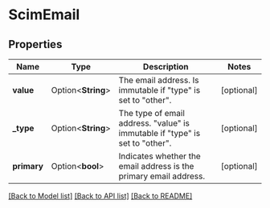 # ScimEmail

## Properties

Name | Type | Description | Notes
------------ | ------------- | ------------- | -------------
**value** | Option<**String**> | The email address. Is immutable if \"type\" is set to \"other\". | [optional]
**_type** | Option<**String**> | The type of email address. \"value\" is immutable if \"type\" is set to \"other\". | [optional]
**primary** | Option<**bool**> | Indicates whether the email address is the primary email address. | [optional]

[[Back to Model list]](../README.md#documentation-for-models) [[Back to API list]](../README.md#documentation-for-api-endpoints) [[Back to README]](../README.md)


